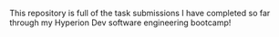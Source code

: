 This repository is full of the task submissions I have completed so far through my Hyperion Dev software engineering bootcamp! 
